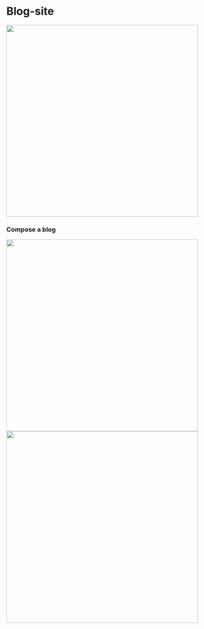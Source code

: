# Blog-site

<img src="https://user-images.githubusercontent.com/29403783/84736524-a6320180-afc3-11ea-82e6-34188b285031.png" width=500>

<h3>Compose a blog</h3>
<img src="https://user-images.githubusercontent.com/29403783/84736522-a500d480-afc3-11ea-9298-e2528782da98.png" width=500>

<img src="https://user-images.githubusercontent.com/29403783/84736525-a6ca9800-afc3-11ea-896a-df90a1f97242.png" width=500>

